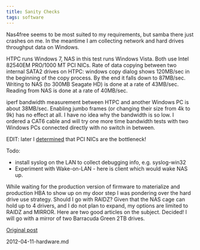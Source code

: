 ```yaml
---
title: Sanity Checks
tags: software
---
```


Nas4free seems to be most suited to my requirements, but samba there just
crashes on me.
In the meantime I am collecting network and hard drives throughput data on
Windows.

HTPC runs Windows 7, NAS in this test runs Windows Vista.
Both use Intel 82540EM PRO/1000 MT PCI NICs.
Rate of data copying between two internal SATA2 drives on HTPC: windows copy
dialog shows 120MB/sec in the beginning of the copy process.
By the end it falls down to 87MB/sec.
Writing to NAS (to 300MB Seagate HD) is done at a rate of 43MB/sec.
Reading from NAS is done at a rate of 40MB/sec.

iperf bandwidth measurement between HTPC and another Windows PC is about 38MB/sec.
Enabling jumbo frames (or changing their size from 4k to 9k) has no effect at all.
I have no idea why the bandwidth is so low.
I ordered a CAT6 cable and will try one more time bandwidth tests with two
Windows PCs connected directly with no switch in between.

EDIT: later I
[determined](http://nasfuss.blogspot.com/2012/04/open-indiana-take2.html)
that PCI NICs are the bottleneck!

Todo:

* install syslog on the LAN to collect debugging info, e.g.  syslog-win32
* Experiment with Wake-on-LAN - here is client which would wake NAS up.


While waiting for the production version of firmware to materialize and
production HBA to show up on my door step I was pondering over the hard drive
use strategy.  Should I go with RAIDZ?  Given that the NAS cage can hold up to
4 drivers, and I do not plan to expand, my options are limited to RAIDZ and
MIRROR.  Here are two good articles on the subject.  Decided!  I will go with a
mirror of two Barracuda Green 2TB drives.

[Original post](https://nasfuss.blogspot.com/2012/04/sanity-check.html)

2012-04-11-hardware.md
